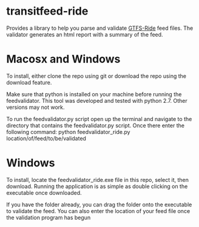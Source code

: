 # transitfeed-ride

Provides a library to help you parse and validate [GTFS-Ride](https://github.com/ODOT-PTS/GTFS-ride) feed files. 
The validator generates an html report with a summary of the feed. 

# Macosx and Windows
To install, either clone the repo using git or download the repo using the download feature.

Make sure that python is installed on your machine before running the feedvalidator. This tool was developed and tested with python 2.7. Other versions may not work.

To run the feedvalidator.py script open up the terminal and navigate to the directory that contains the feedvalidator.py script. Once there enter the following command:
python feedvalidator_ride.py location/of/feed/to/be/validated

# Windows
To install, locate the feedvalidator_ride.exe file in this repo, select it, then download.
Running the application is as simple as double clicking on the executable once downloaded.

If you have the folder already, you can drag the folder onto the executable to validate the feed. You can also enter the location of your feed file once the validation program has begun


